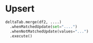 # Upsert

```python
deltaTab.merge(df2, ....)
  .whenMatchedUpdate(set="....")
  .whenNotMatchedUpdate(values="...")
  .execute()
```
